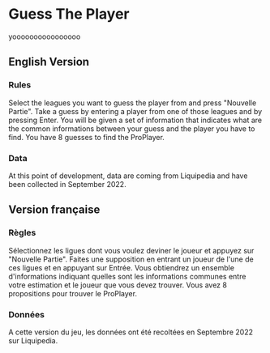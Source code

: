 # Guess The Player
yoooooooooooooooo
## English Version

### Rules

Select the leagues you want to guess the player from and press "Nouvelle Partie".
Take a guess by entering a player from one of those leagues and by pressing Enter.
You will be given a set of information that indicates what are the common informations between your guess and the player you have to find.
You have 8 guesses to find the ProPlayer.

### Data

At this point of development, data are coming from Liquipedia and have been collected in September 2022.

## Version française

### Règles

Sélectionnez les ligues dont vous voulez deviner le joueur et appuyez sur "Nouvelle Partie".
Faites une supposition en entrant un joueur de l'une de ces ligues et en appuyant sur Entrée.
Vous obtiendrez un ensemble d'informations indiquant quelles sont les informations communes entre votre estimation et le joueur que vous devez trouver.
Vous avez 8 propositions pour trouver le ProPlayer.

### Données

A cette version du jeu, les données ont été recoltées en Septembre 2022 sur Liquipedia.